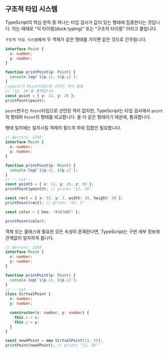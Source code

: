 ## 구조적 타입 시스템

TypeScript의 핵심 원칙 중 하나는 타입 검사가 값이 있는 형태에 집중한다는 것입니다. 이는 때때로 "덕 타이핑(duck typing)" 또는 "구조적 타이핑" 이라고 불립니다.

`구조적 타입 시스템`에서 두 객체가 같은 형태를 가지면 같은 것으로 간주됩니다.

```typescript
interface Point {
  x: number;
  y: number;
}

function printPoint(p: Point) {
  console.log(`${p.x}, ${p.y}`);
}
//point가 Point타입으로 선언된 적이 없음
// "12, 26"를 출력합니다
const point = { x: 12, y: 26 };
printPoint(point);
```
`point`변수는 `Point`타입으로 선언된 적이 없지만, TypeScript는 타입 검사에서 `point`의 형태와 `Point`의 형태를 비교합니다. 둘 다 같은 형태이기 때문에, 통과합니다.

형태 일치에는 일치시킬 객체의 필드의 하위 집합만 필요합니다.

```typescript
// @errors: 2345
interface Point {
  x: number;
  y: number;
}

function printPoint(p: Point) {
  console.log(`${p.x}, ${p.y}`);
}
// ---cut---
const point3 = { x: 12, y: 26, z: 89 };
printPoint(point3); // prints "12, 26"

const rect = { x: 33, y: 3, width: 30, height: 80 };
printPoint(rect); // prints "33, 3"

const color = { hex: "#187ABF" };

printPoint(color);
```

객체 또는 클래스에 필요한 모든 속성이 존재한다면, TypeScript는 구현 세부 정보에 관계없이 일치하게 봅니다.
```typescript
// @errors: 2345
interface Point {
  x: number;
  y: number;
}

function printPoint(p: Point) {
  console.log(`${p.x}, ${p.y}`);
}
// ---cut---
class VirtualPoint {
  x: number;
  y: number;

  constructor(x: number, y: number) {
    this.x = x;
    this.y = y;
  }
}

const newVPoint = new VirtualPoint(13, 56);
printPoint(newVPoint); // prints "13, 56"```